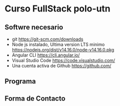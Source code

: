 # Curso FullStack polo-utn

## Softwre necesario

+ git https://git-scm.com/downloads
+ Node js instalado, Ultima version LTS minimo https://nodejs.org/dist/v14.16.0/node-v14.16.0.pkg
+ Angular CLI https://cli.angular.io/
+ Visual Studio Code https://code.visualstudio.com/
+ Una cuenta activa de Github https://github.com/

## Programa


## Forma de Contacto

